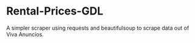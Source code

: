 # Rental-Prices-GDL


A simpler scraper using requests and beautifulsoup to scrape data out of Viva Anuncios. 
